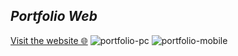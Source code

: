 ## ***Portfolio Web*** 
<a href="https://cawtoz.github.io/Portfolio/" target="_blank">Visit the website 🌐</a>
![portfolio-pc](https://github.com/user-attachments/assets/86683138-106f-4205-918e-3e033b5b06d3)
![portfolio-mobile](https://github.com/user-attachments/assets/8234df1e-6272-4b3c-aadd-42ac0b2c73aa)
